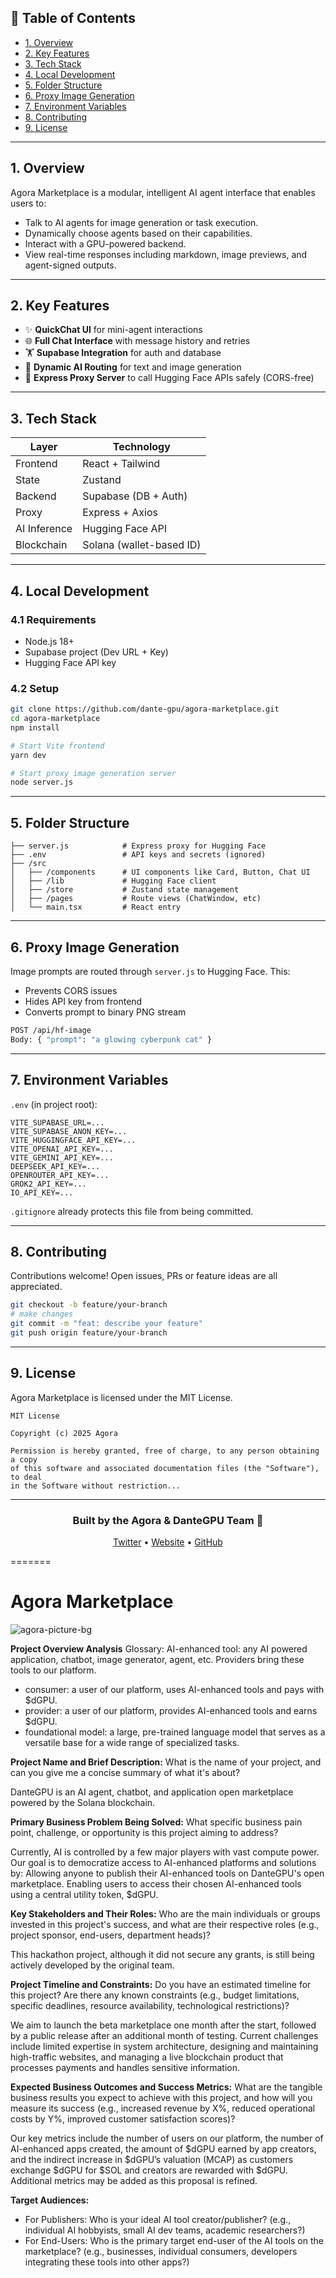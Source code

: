 


## 📙 Table of Contents

- [1. Overview](#1-overview)
- [2. Key Features](#2-key-features)
- [3. Tech Stack](#3-tech-stack)
- [4. Local Development](#4-local-development)
- [5. Folder Structure](#5-folder-structure)
- [6. Proxy Image Generation](#6-proxy-image-generation)
- [7. Environment Variables](#7-environment-variables)
- [8. Contributing](#8-contributing)
- [9. License](#9-license)

---

## 1. Overview

Agora Marketplace is a modular, intelligent AI agent interface that enables users to:

- Talk to AI agents for image generation or task execution.
- Dynamically choose agents based on their capabilities.
- Interact with a GPU-powered backend.
- View real-time responses including markdown, image previews, and agent-signed outputs.

---

## 2. Key Features

- ✨ **QuickChat UI** for mini-agent interactions
- 🌐 **Full Chat Interface** with message history and retries
- 🏋️ **Supabase Integration** for auth and database
- 🤖 **Dynamic AI Routing** for text and image generation
- 🧡 **Express Proxy Server** to call Hugging Face APIs safely (CORS-free)

---

## 3. Tech Stack

| Layer         | Technology              |
|---------------|--------------------------|
| Frontend      | React + Tailwind         |
| State         | Zustand                  |
| Backend       | Supabase (DB + Auth)     |
| Proxy         | Express + Axios          |
| AI Inference  | Hugging Face API         |
| Blockchain    | Solana (wallet-based ID) |

---

## 4. Local Development

### 4.1 Requirements

- Node.js 18+
- Supabase project (Dev URL + Key)
- Hugging Face API key

### 4.2 Setup

```bash
git clone https://github.com/dante-gpu/agora-marketplace.git
cd agora-marketplace
npm install

# Start Vite frontend
yarn dev

# Start proxy image generation server
node server.js
```

---

## 5. Folder Structure

```
├── server.js            # Express proxy for Hugging Face
├── .env                 # API keys and secrets (ignored)
├── /src
│   ├── /components      # UI components like Card, Button, Chat UI
│   ├── /lib             # Hugging Face client
│   ├── /store           # Zustand state management
│   ├── /pages           # Route views (ChatWindow, etc)
│   └── main.tsx         # React entry
```

---

## 6. Proxy Image Generation

Image prompts are routed through `server.js` to Hugging Face. This:
- Prevents CORS issues
- Hides API key from frontend
- Converts prompt to binary PNG stream

```bash
POST /api/hf-image
Body: { "prompt": "a glowing cyberpunk cat" }
```

---

## 7. Environment Variables

`.env` (in project root):

```env
VITE_SUPABASE_URL=...
VITE_SUPABASE_ANON_KEY=...
VITE_HUGGINGFACE_API_KEY=...
VITE_OPENAI_API_KEY=...
VITE_GEMINI_API_KEY=...
DEEPSEEK_API_KEY=...
OPENROUTER_API_KEY=...
GROK2_API_KEY=...
IO_API_KEY=...
```

`.gitignore` already protects this file from being committed.

---

## 8. Contributing

Contributions welcome! Open issues, PRs or feature ideas are all appreciated.

```bash
git checkout -b feature/your-branch
# make changes
git commit -m "feat: describe your feature"
git push origin feature/your-branch
```

---

## 9. License

Agora Marketplace is licensed under the MIT License.

```
MIT License

Copyright (c) 2025 Agora

Permission is hereby granted, free of charge, to any person obtaining a copy
of this software and associated documentation files (the "Software"), to deal
in the Software without restriction...
```

---

<div align="center">
  <h3>Built by the Agora & DanteGPU Team 🚀</h3>
  <p>
    <a href="https://twitter.com/dantegpu">Twitter</a> •
    <a href="https://agora.market">Website</a> •
    <a href="https://github.com/your-org/agora-marketplace">GitHub</a>
  </p>
</div>

=======
# Agora Marketplace

![agora-picture-bg](https://github.com/user-attachments/assets/225ea16b-22b5-4aef-9eb3-8775f426b3bc)


**Project Overview Analysis**
Glossary:
AI-enhanced tool: any AI powered application, chatbot, image generator, agent, etc. Providers bring these tools to our platform.
* consumer: a user of our platform, uses AI-enhanced tools and pays with $dGPU.
* provider: a user of our platform, provides AI-enhanced tools and earns $dGPU.
* foundational model: a large, pre-trained language model that serves as a versatile base for a wide range of specialized tasks.


**Project Name and Brief Description:** What is the name of your project, and can you give me a concise summary of what it's about?

DanteGPU is an AI agent, chatbot, and application open marketplace powered by the Solana blockchain.

**Primary Business Problem Being Solved:** What specific business pain point, challenge, or opportunity is this project aiming to address?

Currently, AI is controlled by a few major players with vast compute power. Our goal is to democratize access to AI-enhanced platforms and solutions by:
Allowing anyone to publish their AI-enhanced tools on DanteGPU's open marketplace.
Enabling users to access their chosen AI-enhanced tools using a central utility token, $dGPU.

**Key Stakeholders and Their Roles:** Who are the main individuals or groups invested in this project's success, and what are their respective roles (e.g., project sponsor, end-users, department heads)?

This hackathon project, although it did not secure any grants, is still being actively developed by the original team.

**Project Timeline and Constraints:** Do you have an estimated timeline for this project? Are there any known constraints (e.g., budget limitations, specific deadlines, resource availability, technological restrictions)?

We aim to launch the beta marketplace one month after the start, followed by a public release after an additional month of testing. Current challenges include limited expertise in system architecture, designing and maintaining high-traffic websites, and managing a live blockchain product that processes payments and handles sensitive information.

**Expected Business Outcomes and Success Metrics:** What are the tangible business results you expect to achieve with this project, and how will you measure its success (e.g., increased revenue by X%, reduced operational costs by Y%, improved customer satisfaction scores)?

Our key metrics include the number of users on our platform, the number of AI-enhanced apps created, the amount of $dGPU earned by app creators, and the indirect increase in $dGPU’s valuation (MCAP) as customers exchange $dGPU for $SOL and creators are rewarded with $dGPU. Additional metrics may be added as this proposal is refined.

**Target Audiences:**
* For Publishers: Who is your ideal AI tool creator/publisher? (e.g., individual AI hobbyists, small AI dev teams, academic researchers?)
* For End-Users: Who is the primary target end-user of the AI tools on the marketplace? (e.g., businesses, individual consumers, developers integrating these tools into other apps?)
